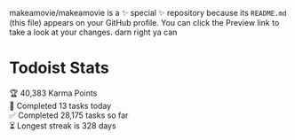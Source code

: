 makeamovie/makeamovie is a ✨ special ✨ repository because its `README.md` (this file) appears on your GitHub profile.
You can click the Preview link to take a look at your changes. darn right ya can

# Todoist Stats

<!-- TODO-IST:START -->
🏆  40,383 Karma Points           
🌸  Completed 13 tasks today           
✅  Completed 28,175 tasks so far           
⏳  Longest streak is 328 days
<!-- TODO-IST:END -->